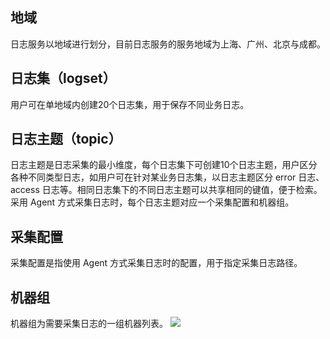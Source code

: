 ## 地域

日志服务以地域进行划分，目前日志服务的服务地域为上海、广州、北京与成都。

## 日志集（logset）

用户可在单地域内创建20个日志集，用于保存不同业务日志。

## 日志主题（topic）

日志主题是日志采集的最小维度，每个日志集下可创建10个日志主题，用户区分各种不同类型日志，如用户可在针对某业务日志集，以日志主题区分 error 日志、access 日志等。相同日志集下的不同日志主题可以共享相同的键值，便于检索。采用 Agent 方式采集日志时，每个日志主题对应一个采集配置和机器组。

## 采集配置

采集配置是指使用 Agent 方式采集日志时的配置，用于指定采集日志路径。

## 机器组

机器组为需要采集日志的一组机器列表。
![](https://mc.qcloudimg.com/static/img/e9ce86fd654e725d2e2de59b69a93b76/image.png)
